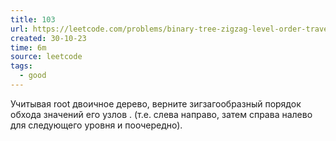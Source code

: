 ```yaml
---
title: 103
url: https://leetcode.com/problems/binary-tree-zigzag-level-order-traversal/description/
created: 30-10-23
time: 6m
source: leetcode
tags:
  - good
---
```


Учитывая root двоичное дерево, верните зигзагообразный порядок обхода значений его узлов . (т.е. слева направо, затем справа налево для следующего уровня и поочередно).
